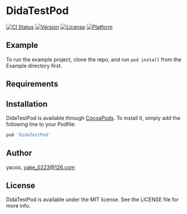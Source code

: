 # DidaTestPod

[![CI Status](http://img.shields.io/travis/yacoo/DidaTestPod.svg?style=flat)](https://travis-ci.org/yacoo/DidaTestPod)
[![Version](https://img.shields.io/cocoapods/v/DidaTestPod.svg?style=flat)](http://cocoapods.org/pods/DidaTestPod)
[![License](https://img.shields.io/cocoapods/l/DidaTestPod.svg?style=flat)](http://cocoapods.org/pods/DidaTestPod)
[![Platform](https://img.shields.io/cocoapods/p/DidaTestPod.svg?style=flat)](http://cocoapods.org/pods/DidaTestPod)

## Example

To run the example project, clone the repo, and run `pod install` from the Example directory first.

## Requirements

## Installation

DidaTestPod is available through [CocoaPods](http://cocoapods.org). To install
it, simply add the following line to your Podfile:

```ruby
pod 'DidaTestPod'
```

## Author

yacoo, yake_0223@126.com

## License

DidaTestPod is available under the MIT license. See the LICENSE file for more info.
